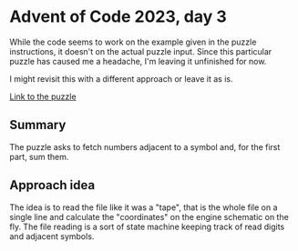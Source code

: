 # Advent of Code 2023, day 3

While the code seems to work on the example given in the puzzle instructions, it doesn't on the actual puzzle input. Since this particular puzzle has caused me a headache, I'm leaving it unfinished for now.

I might revisit this with a different approach or leave it as is.

[Link to the puzzle](https://adventofcode.com/2023/day/3)

## Summary 
The puzzle asks to fetch numbers adjacent to a symbol and, for the first part, sum them.

## Approach idea

The idea is to read the file like it was a "tape", that is the whole file on a single line and calculate the "coordinates" on the engine schematic on the fly. The file reading is a sort of state machine keeping track of read digits and adjacent symbols.